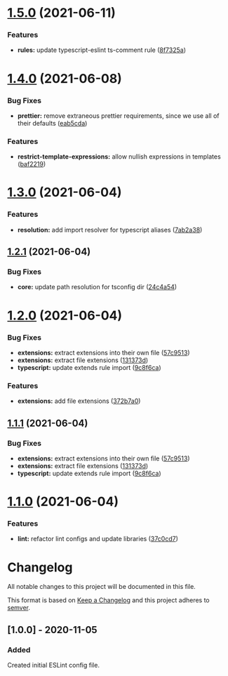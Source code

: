 # [1.5.0](https://github.com/verypossible-labs/eslint-config-very/compare/v1.4.0...v1.5.0) (2021-06-11)


### Features

* **rules:** update typescript-eslint ts-comment rule ([8f7325a](https://github.com/verypossible-labs/eslint-config-very/commit/8f7325a62a5d4a4c4032c40fe5481cef15a2855a))

# [1.4.0](https://github.com/verypossible-labs/eslint-config-very/compare/v1.3.0...v1.4.0) (2021-06-08)


### Bug Fixes

* **prettier:** remove extraneous prettier requirements, since we use all of their defaults ([eab5cda](https://github.com/verypossible-labs/eslint-config-very/commit/eab5cda45c350771598653195221d783f65f7a25))


### Features

* **restrict-template-expressions:** allow nullish expressions in templates ([baf2219](https://github.com/verypossible-labs/eslint-config-very/commit/baf2219437acb285c8dab2b9c10f913fcc2acb3b))

# [1.3.0](https://github.com/verypossible-labs/eslint-config-very/compare/v1.2.1...v1.3.0) (2021-06-04)


### Features

* **resolution:** add import resolver for typescript aliases ([7ab2a38](https://github.com/verypossible-labs/eslint-config-very/commit/7ab2a388c6bf2c0ef9dd2f9daa7ba7cedfad85ea))

## [1.2.1](https://github.com/verypossible-labs/eslint-config-very/compare/v1.2.0...v1.2.1) (2021-06-04)


### Bug Fixes

* **core:** update path resolution for tsconfig dir ([24c4a54](https://github.com/verypossible-labs/eslint-config-very/commit/24c4a54fe8be16ddb2826b7fa56f3c5d92eeb445))

# [1.2.0](https://github.com/verypossible-labs/eslint-config-very/compare/v1.1.0...v1.2.0) (2021-06-04)


### Bug Fixes

* **extensions:** extract extensions into their own file ([57c9513](https://github.com/verypossible-labs/eslint-config-very/commit/57c9513f568ef7f97602c518e8714c7e20ac9849))
* **extensions:** extract file extensions ([131373d](https://github.com/verypossible-labs/eslint-config-very/commit/131373d3a0885348cbf199dbde9846023397514e))
* **typescript:** update extends rule import ([9c8f6ca](https://github.com/verypossible-labs/eslint-config-very/commit/9c8f6ca7933c8d937ab6b2a05d59d6da6a483777))


### Features

* **extensions:** add file extensions ([372b7a0](https://github.com/verypossible-labs/eslint-config-very/commit/372b7a013c05b778ec46c334d9820470e38ad8de))

## [1.1.1](https://github.com/verypossible-labs/eslint-config-very/compare/v1.1.0...v1.1.1) (2021-06-04)

### Bug Fixes

- **extensions:** extract extensions into their own file ([57c9513](https://github.com/verypossible-labs/eslint-config-very/commit/57c9513f568ef7f97602c518e8714c7e20ac9849))
- **extensions:** extract file extensions ([131373d](https://github.com/verypossible-labs/eslint-config-very/commit/131373d3a0885348cbf199dbde9846023397514e))
- **typescript:** update extends rule import ([9c8f6ca](https://github.com/verypossible-labs/eslint-config-very/commit/9c8f6ca7933c8d937ab6b2a05d59d6da6a483777))

# [1.1.0](https://github.com/verypossible-labs/eslint-config-very/compare/v1.0.2...v1.1.0) (2021-06-04)

### Features

- **lint:** refactor lint configs and update libraries ([37c0cd7](https://github.com/verypossible-labs/eslint-config-very/commit/37c0cd7f8439956183f0b26fc1e1034eb64c26f1))

# Changelog

All notable changes to this project will be documented in this file.

This format is based on [Keep a Changelog](https://keepachangelog.com/en/1.0.0) and this project adheres to [semver](https://semver.org).

## [1.0.0] - 2020-11-05

### Added

Created initial ESLint config file.
